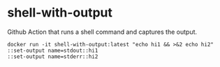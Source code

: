 # shell-with-output

Github Action that runs a shell command and captures the output.

```
docker run -it shell-with-output:latest "echo hi1 && >&2 echo hi2"
::set-output name=stdout::hi1
::set-output name=stderr::hi2
```
